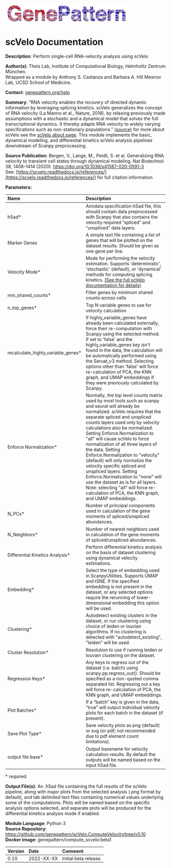 ![](GPlogo.png)

# scVelo Documentation

**Description**: Perform single-cell RNA-velocity analysis using scVelo

**Author(s)**: Theis Lab, Institute of Computational Biology, Helmholtz Zentrum München. <br>
Wrapped as a module by Anthony S. Castanza and Barbara A. Hill Mesirov Lab, UCSD School of Medicine.

**Contact**: [genepattern.org/help](https://genepattern.org/help)

**Summary**: “RNA velocity enables the recovery of directed dynamic information by leveraging splicing kinetics. scVelo generalizes the concept of RNA velocity (La Manno et al., Nature, 2018). by relaxing previously made assumptions with a stochastic and a dynamical model that solves the full transcriptional dynamics. It thereby adapts RNA velocity to widely varying specifications such as non-stationary populations.” [(source)](https://scvelo.readthedocs.io/) for more about scVelo see the [scVelo about page](https://scvelo.readthedocs.io/about/).
This module implements the basic, dynamical modeling, and differential kinetics scVelo analysis pipelines downstream of Scanpy preprocessing.

**Source Publication**: Bergen, V., Lange, M., Peidli, S. et al. Generalizing RNA velocity to transient cell states through dynamical modeling. Nat Biotechnol 38, 1408–1414 (2020). https://doi.org/10.1038/s41587-020-0591-3 <br>
See: [https://scvelo.readthedocs.io/references/](https://scvelo.readthedocs.io/references/) for full citation information

**Parameters:**

| Name                               | Description                                                                                                                                                                                                                                                                                                                                                                                                                                                                                                                                                                                                                                                               |
|:-----------------------------------|:--------------------------------------------------------------------------------------------------------------------------------------------------------------------------------------------------------------------------------------------------------------------------------------------------------------------------------------------------------------------------------------------------------------------------------------------------------------------------------------------------------------------------------------------------------------------------------------------------------------------------------------------------------------------------|
| h5ad*                              | Anndata specification h5ad file, this should contain data preprocessed with Scanpy that also contains the velocity required “spliced” and “unspliced” data layers.                                                                                                                                                                                                                                                                                                                                                                                                                                                                                                        |
| Marker Genes                       | A simple text file containing a list of genes that will be plotted on the dataset results. Should be given as one gene per line.                                                                                                                                                                                                                                                                                                                                                                                                                                                                                                                                          |
| Velocity Mode*                     | Mode for performing the velocity estimation. Supports 'deterministic', 'stochastic' (default), or 'dynamical' methods for computing splicing kinetics. [(See the full scVelo documentation for details)](https://scvelo.readthedocs.io/)                                                                                                                                                                                                                                                                                                                                                                                                                                  |
| min_shared_counts*                 | Filter genes by minimum shared counts across cells                                                                                                                                                                                                                                                                                                                                                                                                                                                                                                                                                                                                                        |
| n_top_genes*                       | Top N variable genes to use for velocity calculation                                                                                                                                                                                                                                                                                                                                                                                                                                                                                                                                                                                                                      |
| recalculate_highly_variable_genes* | If highly_variable_genes have already been calculated externally, force their re-computation with Scanpy using the selected method. If set to 'false' and the highly_variable_genes key isn't found in the data, the calculation will be automatically performed using the Seruat_v3 method. Selecting options other than 'false' will force re-calculation of PCA, the KNN graph, and UMAP embeddings if they were previously calculated by Scanpy.                                                                                                                                                                                                                      |
| Enforce Normalization*             | Normally, the top level counts matrix used by most tools such as scanpy and seurat will already be normalized. scVelo requires that the separate spliced and unspliced counts layers used only by velocity calculations also be normalized. Setting Enforce.Normalization to "all" will cause scVelo to force normalization of all three layers of the data. Setting Enforce.Normalization to "velocity" (default) will only normalize the velocity specific spliced and unspliced layers. Setting Enforce.Normalization to "none" will use the dataset as is for all layers. Note: selecting "all" will force re-calculation of PCA, the KNN graph, and UMAP embeddings. |
| N_PCs*                             | Number of principal components used in calculation of the gene moments of spliced/unspliced abundances.                                                                                                                                                                                                                                                                                                                                                                                                                                                                                                                                                                   |
| N_Neighbors*                       | Number of nearest neighbors used in calculation of the gene moments of spliced/unspliced abundances.                                                                                                                                                                                                                                                                                                                                                                                                                                                                                                                                                                      |
| Differential Kinetics Analysis*    | Perform differential kinetics analysis on the basis of dataset clustering using dynamical velocity estimations.                                                                                                                                                                                                                                                                                                                                                                                                                                                                                                                                                           |
| Embedding*                         | Select the type of embedding used in ScanpyUtilities. Supports UMAP and tSNE. If the specified embedding is not present in the dataset, or any selected options require the rerunning of lower-dimensional embedding this option will be used.                                                                                                                                                                                                                                                                                                                                                                                                                            |
| Clustering*                        | Autodetect existing clusters in the dataset, or run clustering using choice of leiden or louvian algorithms. If no clustering is detected with "autodetect_existing", "leiden" will be used.                                                                                                                                                                                                                                                                                                                                                                                                                                                                              |
| Cluster Resolution*                | Resolution to use if running leiden or louvain clustering on the dataset.                                                                                                                                                                                                                                                                                                                                                                                                                                                                                                                                                                                                 |
| Regression Keys*                   | Any keys to regress out of the dataset (i.e. batch) using scanpy.pp.regress_out(). Should be specified as a non-quoted comma separated list. Regressing out a key will force re-calculation of PCA, the KNN graph, and UMAP embeddings.                                                                                                                                                                                                                                                                                                                                                                                                                                   |
| Plot Batches*                      | If a “batch” key is given in the data, “true” will output individual velocity plots for each batch in the dataset (if present).                                                                                                                                                                                                                                                                                                                                                                                                                                                                                                                                           |
| Save Plot Type*                    | Save velocity plots as png (default) or svg (or pdf; not recommended due to pdf element count limitations).                                                                                                                                                                                                                                                                                                                                                                                                                                                                                                                                                               |
| output file base*                  | Output basename for velocity calculation results. By default the outputs will be named based on the input h5ad file.                                                                                                                                                                                                                                                                                                                                                                                                                                                                                                                                                      |

\* required

**Output File(s)**: An .h5ad file containing the full results of the scVelo pipeline, along with major plots from the selected analysis (.png format by default), and tab delimited text files containing numerical values underlying some of the computations. Plots will be named based on the specific analysis options selected, and separate plots will be produced for the differential kinetics analysis mode if enabled.

**Module Language**: Python 3 <br>
**Source Repository**: https://github.com/genepattern/scVelo.ComputeVelocity/tree/v0.10 <br>
**Docker image**: genepattern/compute_scvelo:beta1

| Version | Date       | Comment               |
|:--------|:-----------|:----------------------|
| 0.10    | 2022-XX-XX | Initial beta release. |